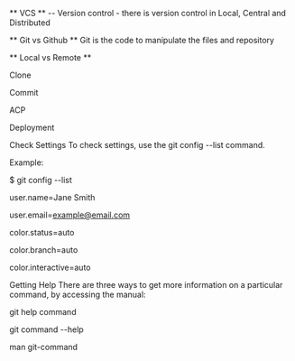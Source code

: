 ** VCS **
-- Version control - there is version control in Local, Central and Distributed

** Git vs Github **
Git is the code to manipulate the files and repository

** Local vs Remote **


Clone


Commit

ACP


Deployment


Check Settings
To check settings, use the git config --list command.

Example:

$ git config --list

user.name=Jane Smith

user.email=example@email.com

color.status=auto

color.branch=auto

color.interactive=auto


Getting Help
There are three ways to get more information on a particular command, by accessing the manual:

git help command

git command --help

man git-command
